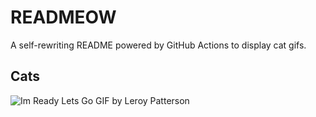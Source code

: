 # READMEOW

A self-rewriting README powered by GitHub Actions to display cat gifs.

## Cats

![Im Ready Lets Go GIF by Leroy Patterson](https://media4.giphy.com/media/CjmvTCZf2U3p09Cn0h/200.gif?cid=9acd02da2mkufuhrb0yb27n3cjghmlqttzxodjq0y50j40ul&ep=v1_gifs_search&rid=200.gif&ct=g)
